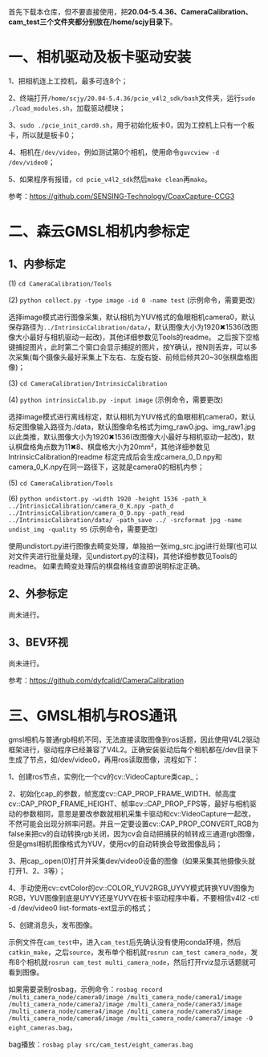 首先下载本仓库，但不要直接使用，把**20.04-5.4.36、CameraCalibration、cam_test三个文件夹都分别放在/home/scjy目录下**。

# 一、相机驱动及板卡驱动安装

1、把相机连上工控机，最多可连8个；

2、终端打开`/home/scjy/20.04-5.4.36/pcie_v4l2_sdk/bash`文件夹，运行`sudo ./load_modules.sh`，加载驱动模块；

3、`sudo ./pcie_init_card0.sh`，用于初始化板卡0，因为工控机上只有一个板卡，所以就是板卡0；

4、相机在`/dev/video`，例如测试第0个相机，使用命令`guvcview -d /dev/video0`；

5、如果程序有报错，`cd pcie_v4l2_sdk`然后`make clean`再`make`。

参考：https://github.com/SENSING-Technology/CoaxCapture-CCG3

# 二、森云GMSL相机内参标定

## 1、内参标定

(1) `cd CameraCalibration/Tools`

(2) `python collect.py -type image -id 0 -name test` (示例命令，需要更改)

选择image模式进行图像采集，默认相机为YUV格式的鱼眼相机camera0，默认保存路径为`../IntrinsicCalibration/data/`，默认图像大小为1920✖1536(改图像大小最好与相机驱动一起改)，其他详细参数见Tools的readme。
之后按下空格键捕捉图片，此时第二个窗口会显示捕捉的图片，按Y确认，按N则丢弃，可以多次采集(每个摄像头最好采集上下左右、左旋右旋、前倾后倾共20~30张棋盘格图像)；

(3) `cd CameraCalibration/IntrinsicCalibration`

(4) `python intrinsicCalib.py -input image` (示例命令，需要更改)

选择image模式进行离线标定，默认相机为YUV格式的鱼眼相机camera0，默认标定图像输入路径为./data，默认图像命名格式为img_raw0.jpg、img_raw1.jpg以此类推，默认图像大小为1920✖1536(改图像大小最好与相机驱动一起改)，默认棋盘格角点数为11✖8、棋盘格大小为20mm²，其他详细参数见IntrinsicCalibration的readme
标定完成后会生成camera_0_D.npy和camera_0_K.npy在同一路径下，这就是camera0的相机内参；

(5) `cd CameraCalibration/Tools`

(6) `python undistort.py -width 1920 -height 1536 -path_k ../IntrinsicCalibration/camera_0_K.npy -path_d ../IntrinsicCalibration/camera_0_D.npy -path_read ../IntrinsicCalibration/data/ -path_save ../ -srcformat jpg -name undist_img -quality 95` (示例命令，需要更改)

使用undistort.py进行图像去畸变处理，单独拍一张img_src.jpg进行处理(也可以对文件夹进行批量处理，见undistort.py的注释)，其他详细参数见Tools的readme。
如果去畸变处理后的棋盘格线变直即说明标定正确。

## 2、外参标定

尚未进行。

## 3、BEV环视

尚未进行。

参考：https://github.com/dyfcalid/CameraCalibration

# 三、GMSL相机与ROS通讯

gmsl相机与普通rgb相机不同，无法直接读取图像到ros话题，因此使用V4L2驱动框架进行，驱动程序已经兼容了V4L2。正确安装驱动后每个相机都在/dev目录下生成了节点，如/dev/video0，再用ros读取图像，流程如下：

1、创建ros节点，实例化一个cv的cv::VideoCapture类cap_；

2、初始化cap_的参数，帧宽度cv::CAP_PROP_FRAME_WIDTH、帧高度cv::CAP_PROP_FRAME_HEIGHT、帧率cv::CAP_PROP_FPS等，最好与相机驱动的参数相同，意思是要改参数就相机采集卡驱动和cv::VideoCapture一起改，不然可能会出现分辨率问题。并且一定要设置cv::CAP_PROP_CONVERT_RGB为false来把cv的自动转换rgb关闭，因为cv会自动把捕获的帧转成三通道rgb图像，但是gmsl相机图像格式为YUV，使用cv的自动转换会导致图像乱码；

3、用cap_.open(0)打开并采集dev/video0设备的图像（如果采集其他摄像头就打开1、2、3等）；

4、手动使用cv::cvtColor的cv::COLOR_YUV2RGB_UYVY模式转换YUV图像为RGB，YUV图像到底是UYVY还是YUYV在板卡驱动程序中看，不要相信v4l2 -ctl -d /dev/video0 list-formats-ext显示的格式；

5、创建消息头，发布图像。

示例文件在`cam_test`中，进入`cam_test`后先确认没有使用conda环境，然后`catkin_make`，之后`source`，发布单个相机就`rosrun cam_test camera_node`，发布8个相机就`rosrun cam_test multi_camera_node`，然后打开rviz显示话题就可看到图像。

如果需要录制rosbag，示例命令：`rosbag record /multi_camera_node/camera0/image /multi_camera_node/camera1/image /multi_camera_node/camera2/image /multi_camera_node/camera3/image /multi_camera_node/camera4/image /multi_camera_node/camera5/image /multi_camera_node/camera6/image /multi_camera_node/camera7/image -O eight_cameras.bag`，

bag播放：`rosbag play src/cam_test/eight_cameras.bag`
